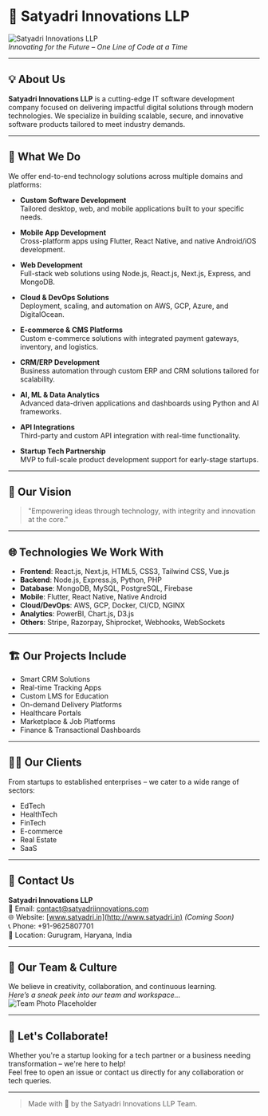 # 🚀 Satyadri Innovations LLP

![Satyadri Innovations LLP](https://via.placeholder.com/800x200.png?text=Satyadri+Innovations+LLP+Logo)  
*Innovating for the Future – One Line of Code at a Time*

---

## 💡 About Us

**Satyadri Innovations LLP** is a cutting-edge IT software development company focused on delivering impactful digital solutions through modern technologies. We specialize in building scalable, secure, and innovative software products tailored to meet industry demands.

---

## 🔧 What We Do

We offer end-to-end technology solutions across multiple domains and platforms:

- **Custom Software Development**  
  Tailored desktop, web, and mobile applications built to your specific needs.

- **Mobile App Development**  
  Cross-platform apps using Flutter, React Native, and native Android/iOS development.

- **Web Development**  
  Full-stack web solutions using Node.js, React.js, Next.js, Express, and MongoDB.

- **Cloud & DevOps Solutions**  
  Deployment, scaling, and automation on AWS, GCP, Azure, and DigitalOcean.

- **E-commerce & CMS Platforms**  
  Custom e-commerce solutions with integrated payment gateways, inventory, and logistics.

- **CRM/ERP Development**  
  Business automation through custom ERP and CRM solutions tailored for scalability.

- **AI, ML & Data Analytics**  
  Advanced data-driven applications and dashboards using Python and AI frameworks.

- **API Integrations**  
  Third-party and custom API integration with real-time functionality.

- **Startup Tech Partnership**  
  MVP to full-scale product development support for early-stage startups.

---

## 🧠 Our Vision

> "Empowering ideas through technology, with integrity and innovation at the core."

---

## 🌐 Technologies We Work With

- **Frontend**: React.js, Next.js, HTML5, CSS3, Tailwind CSS, Vue.js  
- **Backend**: Node.js, Express.js, Python, PHP  
- **Database**: MongoDB, MySQL, PostgreSQL, Firebase  
- **Mobile**: Flutter, React Native, Native Android  
- **Cloud/DevOps**: AWS, GCP, Docker, CI/CD, NGINX  
- **Analytics**: PowerBI, Chart.js, D3.js  
- **Others**: Stripe, Razorpay, Shiprocket, Webhooks, WebSockets

---

## 🏗️ Our Projects Include

- Smart CRM Solutions  
- Real-time Tracking Apps  
- Custom LMS for Education  
- On-demand Delivery Platforms  
- Healthcare Portals  
- Marketplace & Job Platforms  
- Finance & Transactional Dashboards

---

## 🧑‍💼 Our Clients

From startups to established enterprises – we cater to a wide range of sectors:

- EdTech  
- HealthTech  
- FinTech  
- E-commerce  
- Real Estate  
- SaaS

---

## 📍 Contact Us

**Satyadri Innovations LLP**  
📧 Email: [contact@satyadriinnovations.com](mailto:contact@satyadriinnovations.com)  
🌐 Website: [www.satyadri.in](http://www.satyadri.in) *(Coming Soon)*  
📞 Phone: +91-9625807701  
📍 Location: Gurugram, Haryana, India

---

## 📸 Our Team & Culture

We believe in creativity, collaboration, and continuous learning.  
*Here’s a sneak peek into our team and workspace...*  
![Team Photo Placeholder](https://via.placeholder.com/600x300.png?text=Team+Satyadri+Innovations)

---

## 🤝 Let's Collaborate!

Whether you're a startup looking for a tech partner or a business needing transformation – we're here to help!  
Feel free to open an issue or contact us directly for any collaboration or tech queries.

---

> Made with 💙 by the Satyadri Innovations LLP Team.
